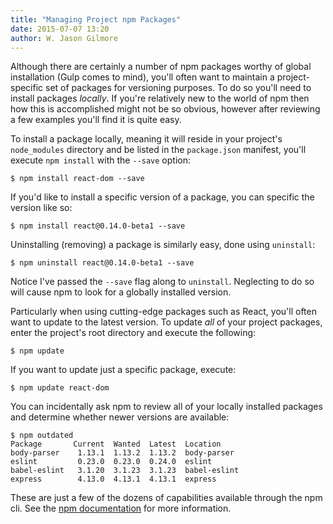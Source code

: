 ```yaml
---
title: "Managing Project npm Packages"
date: 2015-07-07 13:20
author: W. Jason Gilmore
---
```


Although there are certainly a number of npm packages worthy of global installation (Gulp comes to mind), you'll often want to maintain a project-specific set of packages for versioning purposes. To do so you'll need to install packages *locally*. If you're relatively new to the world of npm then how this is accomplished might not be so obvious, however after reviewing a few examples you'll find it is quite easy.

<!-- more -->

To install a package locally, meaning it will reside in your project's `node_modules` directory and be listed in the `package.json` manifest, you'll execute `npm install` with the `--save` option:

	$ npm install react-dom --save

If you'd like to install a specific version of a package, you can specific the version like so:

	$ npm install react@0.14.0-beta1 --save

Uninstalling (removing) a package is similarly easy, done using `uninstall`:

	$ npm uninstall react@0.14.0-beta1 --save

Notice I've passed the `--save` flag along to `uninstall`. Neglecting to do so will cause npm to look for a globally installed version.

Particularly when using cutting-edge packages such as React, you'll often want to update to the latest version. To update *all* of your project packages, enter the project's root directory and execute the following:

	$ npm update

If you want to update just a specific package, execute:

	$ npm update react-dom

You can incidentally ask npm to review all of your locally installed packages and determine whether newer versions are available:

	$ npm outdated
	Package       Current  Wanted  Latest  Location
	body-parser    1.13.1  1.13.2  1.13.2  body-parser
	eslint         0.23.0  0.23.0  0.24.0  eslint
	babel-eslint   3.1.20  3.1.23  3.1.23  babel-eslint
	express        4.13.0  4.13.1  4.13.1  express

These are just a few of the dozens of capabilities available through the npm cli. See the [npm documentation](https://docs.npmjs.com/getting-started/what-is-npm) for more information.